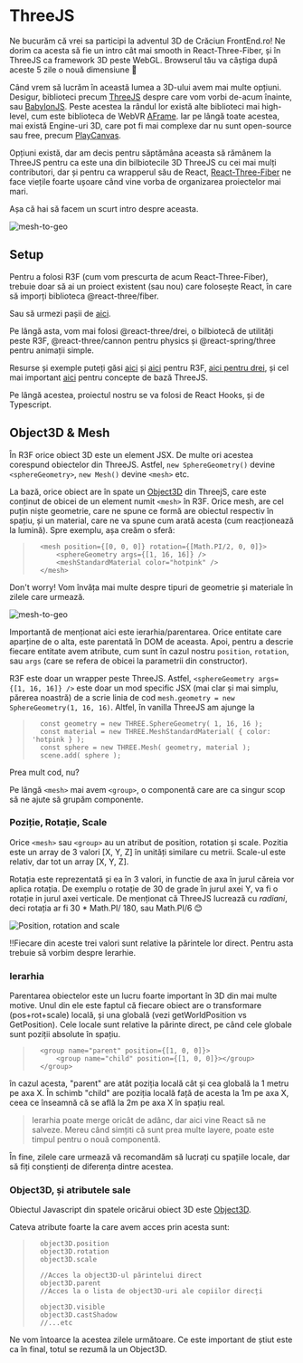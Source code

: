 # ThreeJS

Ne bucurăm că vrei sa participi la adventul 3D de Crăciun FrontEnd.ro! Ne dorim ca acesta să fie un intro cât mai smooth in React-Three-Fiber, și în ThreeJS ca framework 3D peste WebGL. Browserul tău va câștiga după aceste 5 zile o nouă dimensiune 🤯

Când vrem să lucrăm în această lumea a 3D-ului avem mai multe opțiuni. Desigur, biblioteci precum [ThreeJS](https://threejs.org/) despre care vom vorbi de-acum înainte, sau [BabylonJS](https://www.babylonjs.com/). Peste acestea la rândul lor există alte biblioteci mai high-level, cum este biblioteca de WebVR [AFrame](https://aframe.io/). Iar pe lângă toate acestea, mai există Engine-uri 3D, care pot fi mai complexe dar nu sunt open-source sau free, precum [PlayCanvas](https://playcanvas.com/).

Opțiuni există, dar am decis pentru săptămâna aceasta să rămânem la ThreeJS pentru ca este una din bilbiotecile 3D ThreeJS cu cei mai mulți contributori, dar și pentru ca wrapperul său de React, [React-Three-Fiber](https://docs.pmnd.rs/react-three-fiber/getting-started/introduction) ne face viețile foarte ușoare când vine vorba de organizarea proiectelor mai mari.

Așa că hai să facem un scurt intro despre aceasta.


![mesh-to-geo](https://vr-projects-eu.s3.eu-central-1.amazonaws.com/front-end-ro/c1-main.png)

## Setup

Pentru a folosi R3F (cum vom prescurta de acum React-Three-Fiber), trebuie doar să ai un proiect existent (sau nou) care folosește React, în care să imporți biblioteca @react-three/fiber. 

Sau să urmezi pașii de [aici](https://docs.pmnd.rs/react-three-fiber/getting-started/installation).

Pe lângă asta, vom mai folosi @react-three/drei, o bilbiotecă de utilități peste R3F, @react-three/cannon pentru physics și @react-spring/three pentru animații simple.

Resurse și exemple puteți găsi [aici](https://docs.pmnd.rs/react-three-fiber/getting-started/examples) și [aici](https://codesandbox.io/examples/package/react-three-fiber) pentru R3F, [aici pentru drei](https://codesandbox.io/examples/package/@react-three/drei), și cel mai important [aici](https://threejs.org/examples) pentru concepte de bază ThreeJS.

Pe lângă acestea, proiectul nostru se va folosi de React Hooks, și de Typescript.

## Object3D & Mesh

În R3F orice obiect 3D este un element JSX. De multe ori acestea corespund obiectelor din ThreeJS. Astfel, `new SphereGeometry()` devine `<sphereGeometry>`, `new Mesh()` devine `<mesh>` etc.

La bază, orice obiect are în spate un [Object3D](https://threejs.org/docs/?q=object3#api/en/core/Object3D) din ThreejS, care este conținut de obicei de un element numit `<mesh>` în R3F. Orice mesh, are cel puțin niște geometrie, care ne spune ce formă are obiectul respectiv în spațiu, și un material, care ne va spune cum arată acesta (cum reacționează la lumină). Spre exemplu, așa creăm o sferă:

>       <mesh position={[0, 0, 0]} rotation={[Math.PI/2, 0, 0]}>
>           <sphereGeometry args={[1, 16, 16]} />
>           <meshStandardMaterial color="hotpink" />
>       </mesh>

Don't worry! Vom învăța mai multe despre tipuri de geometrie și materiale în zilele care urmează. 

![mesh-to-geo](https://vr-projects-eu.s3.eu-central-1.amazonaws.com/front-end-ro/c1-mesh.jpg)

Importantă de menționat aici este ierarhia/parentarea. Orice entitate care aparține de o alta, este parentată în DOM de aceasta. Apoi, pentru a descrie fiecare entitate avem atribute, cum sunt în cazul nostru `position`, `rotation`, sau `args` (care se refera de obicei la parametrii din constructor).

R3F este doar un wrapper peste ThreeJS. Astfel, `<sphereGeometry args={[1, 16, 16]} />` este doar un mod specific JSX (mai clar și mai simplu, părerea noastră) de a scrie linia de cod `mesh.geometry = new SphereGeometry(1, 16, 16)`. 
Altfel, în vanilla ThreeJS am ajunge la 

>       const geometry = new THREE.SphereGeometry( 1, 16, 16 );
>       const material = new THREE.MeshStandardMaterial( { color: 'hotpink } );
>       const sphere = new THREE.Mesh( geometry, material );
>       scene.add( sphere );

Prea mult cod, nu?

Pe lângă `<mesh>` mai avem `<group>`, o componentă care are ca singur scop să ne ajute să grupăm componente. 

### Poziție, Rotație, Scale

Orice `<mesh>` sau `<group>` au un atribut de position, rotation și scale. Pozitia este un array de 3 valori [X, Y, Z] în unități similare cu metrii. Scale-ul este relativ, dar tot un array [X, Y, Z].

Rotația este reprezentată și ea în 3 valori, in functie de axa în jurul căreia vor aplica rotația. De exemplu o rotație de 30 de grade în jurul axei Y, va fi o rotație in jurul axei verticale. De menționat că ThreeJS lucrează cu *radiani*, deci rotația ar fi 30 * Math.PI/ 180, sau Math.PI/6 😊



![Position, rotation and scale](https://vr-projects-eu.s3.eu-central-1.amazonaws.com/front-end-ro/c1-pos-rot-scale.jpg)


!!Fiecare din aceste trei valori sunt relative la părintele lor direct. Pentru asta trebuie să vorbim despre Ierarhie.

### Ierarhia

Parentarea obiectelor este un lucru foarte important în 3D din mai multe motive. Unul din ele este faptul că fiecare obiect are o transformare (pos+rot+scale) locală, și una globală (vezi getWorldPosition vs GetPosition). Cele locale sunt relative la părinte direct, pe când cele globale sunt poziții absolute în spațiu.

>       <group name="parent" position={[1, 0, 0]}>
>           <group name="child" position={[1, 0, 0]}></group>
>       </group>

în cazul acesta, "parent" are atât poziția locală cât și cea globală la 1 metru pe axa X. În schimb "child" are poziția locală față de acesta la 1m pe axa X, ceea ce înseamnă că se află la 2m pe axa X în spațiu real.

>Ierarhia poate merge oricât de adânc, dar aici vine React să ne salveze. Mereu când simțiti că sunt prea multe layere, poate este timpul pentru o nouă componentă.

În fine, zilele care urmează vă recomandăm să lucrați cu spațiile locale, dar să fiți conștienți de diferența dintre acestea.

### Object3D, și atributele sale

Obiectul Javascript din spatele oricărui obiect 3D este [Object3D](https://threejs.org/docs/#api/en/core/Object3D).

Cateva atribute foarte la care avem acces prin acesta sunt:

>       object3D.position
>       object3D.rotation
>       object3D.scale
>
>       //Acces la object3D-ul părintelui direct
>       object3D.parent
>       //Acces la o lista de object3D-uri ale copiilor direcți
>       
>       object3D.visible
>       object3D.castShadow
>       //...etc

Ne vom întoarce la acestea zilele următoare. Ce este important de știut este ca în final, totul se rezumă la un Object3D.